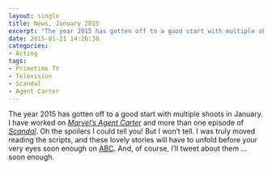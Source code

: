 ```yaml
---
layout: single
title: News, January 2015
excerpt: "The year 2015 has gotten off to a good start with multiple shoots in January."
date: 2015-01-21 14:26:38
categories:
- Acting
tags:
- Primetime TV
- Television
- Scandal
- Agent Carter
---
```

The year 2015 has gotten off to a good start with multiple shoots in January. I have worked on [_Marvel’s Agent Carter_](http://abc.go.com/shows/marvels-agent-carter) and more than one episode of [_Scandal_](http://abc.go.com/shows/scandal). Oh the spoilers I could tell you! But I won’t tell. I was truly moved reading the scripts, and these lovely stories will have to unfold before your very eyes soon enough on [ABC](http://abc.go.com/). And, of course, I’ll tweet about them … soon enough.
